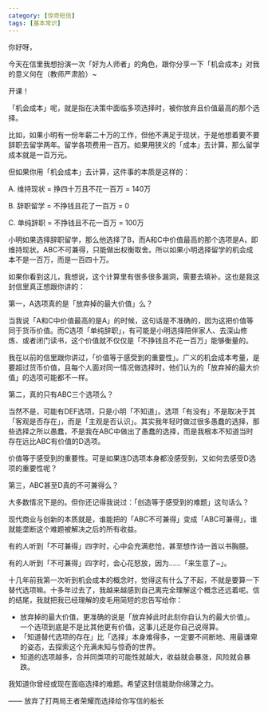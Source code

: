 ```yaml
---
category: [惊奇短信]
tags: [基本常识]
---
```


你好呀，

今天在信里我想扮演一次「好为人师者」的角色，跟你分享一下「机会成本」对我的意义何在（教师严肃脸）~

开课！

「机会成本」呢，就是指在决策中面临多项选择时，被你放弃且价值最高的那个选择。

比如，如果小明有一份年薪二十万的工作，但他不满足于现状，于是他想着要不要辞职去留学两年。留学各项费用一百万。如果用狭义的「成本」去计算，那么留学成本就是一百万元。

但如果你用「机会成本」去计算，这件事的本质是这样的：

A. 维持现状 = 挣四十万且不花一百万 = 140万

B. 辞职留学 = 不挣钱且花了一百万 = 0

C. 单纯辞职 = 不挣钱且不花一百万 = 100万

小明如果选择辞职留学，那么他选择了B，而A和C中价值最高的那个选项是A，即维持现状。ABC不可兼得，只能做出权衡取舍。所以如果小明选择留学的机会成本不是一百万，而是一百四十万。

如果你看到这儿，我想说，这个计算里有很多很多漏洞，需要去填补。这也是我这封信里真正想跟你讲的：

第一，A选项真的是「放弃掉的最大价值」么？

当我说「A和C中价值最高的是A」的时候，这句话是不准确的，因为这把价值等同于货币价值。而C选项「单纯辞职」，有可能是小明选择陪伴家人、去深山修炼、或者闭门读书，这个价值就不仅仅是「不挣钱且不花一百万」能够衡量的。

我在以前的信里跟你讲过，「价值等于感受到的重要性」。广义的机会成本考量，是要超过货币价值，且每个人面对同一情况做选择时，他们认为的「放弃掉的最大价值」的选项可能都不一样。

第二，真的只有ABC三个选项么？

当然不是，可能有DEF选项，只是小明「不知道」。选项「有没有」不是取决于其「客观是否存在」，而是「主观是否认识」。其实我年轻时做过很多愚蠢的选择，那些选择之所以愚蠢，不是我在ABC中做出了愚蠢的选择，而是我根本不知道当时存在远比ABC有价值的D选项。

价值等于感受到的重要性。可是如果连D选项本身都没感受到，又如何去感受D选项的重要性呢？

第三，ABC甚至D真的不可兼得么？

大多数情况下是的。但你还记得我说过：「创造等于感受到的难题」这句话么？

现代商业与创新的本质就是，谁能把的「ABC不可兼得」变成「ABC可兼得」，谁就能垄断这个难题被解决之后的所有收益。

有的人听到「不可兼得」四字时，心中会充满悲怆，甚至想作诗一首以书胸臆。

有的人听到「不可兼得」四字时，会心花怒放，因为……「来生意了~」。

十几年前我第一次听到机会成本的概念时，觉得这有什么了不起，不就是要算一下替代选项嘛。十多年过去了，我越来越感到自己离完全理解这个概念还远着呢。信的结尾，我就把我已经理解的皮毛用简短的忠告写给你：

- 放弃掉的最大价值，更准确的说是「放弃掉此时此刻你自认为的最大价值」。一个选项到底是不是比其他更有价值，这事儿还是你自己说得算。
- 「知道替代选项的存在」比「选择」本身难得多，一定要不间断地、用最谦卑的姿态，去探索这个充满未知与惊奇的世界。
- 知道的选项越多，合并同类项的可能性就越大，收益就会暴涨，风险就会暴跌。

我知道你曾经或现在面临选择的难题。希望这封信能助你绵薄之力。

—— 放弃了打两局王者荣耀而选择给你写信的船长
